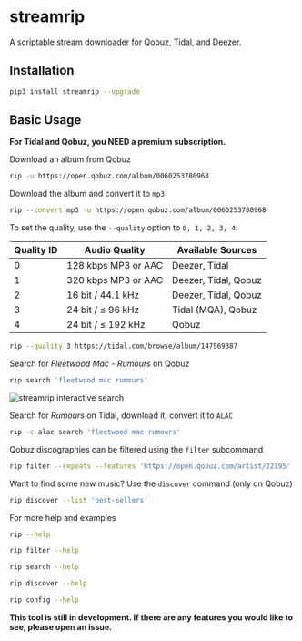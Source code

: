 # streamrip

A scriptable stream downloader for Qobuz, Tidal, and Deezer.



## Installation

```bash
pip3 install streamrip --upgrade
```



## Basic Usage

**For Tidal and Qobuz, you NEED a premium subscription.**

Download an album from Qobuz

```bash
rip -u https://open.qobuz.com/album/0060253780968
```

Download the album and convert it to `mp3`

```bash
rip --convert mp3 -u https://open.qobuz.com/album/0060253780968
```

To set the quality, use the `--quality` option to `0, 1, 2, 3, 4`:

| Quality ID | Audio Quality       | Available Sources    |
| ---------- | ------------------- | -------------------- |
| 0          | 128 kbps MP3 or AAC | Deezer, Tidal        |
| 1          | 320 kbps MP3 or AAC | Deezer, Tidal, Qobuz |
| 2          | 16 bit / 44.1 kHz   | Deezer, Tidal, Qobuz |
| 3          | 24 bit / ≤ 96 kHz   | Tidal (MQA), Qobuz   |
| 4          | 24 bit / ≤ 192 kHz  | Qobuz                |

```bash
rip --quality 3 https://tidal.com/browse/album/147569387
```

Search for *Fleetwood Mac - Rumours* on Qobuz

```bash
rip search 'fleetwood mac rumours'
```

![streamrip interactive search](demo/interactive_search.png)

Search for *Rumours* on Tidal, download it, convert it to `ALAC`

```bash
rip -c alac search 'fleetwood mac rumours'
```

Qobuz discographies can be filtered using the `filter` subcommand

```bash
rip filter --repeats --features 'https://open.qobuz.com/artist/22195'
```



Want to find some new music? Use the `discover` command (only on Qobuz)

```bash
rip discover --list 'best-sellers'
```



For more help and examples

```bash
rip --help
```

```bash
rip filter --help
```

```bash
rip search --help
```

```bash
rip discover --help
```

```bash
rip config --help
```

**This tool is still in development. If there are any features you would like to see, please open an issue.**


